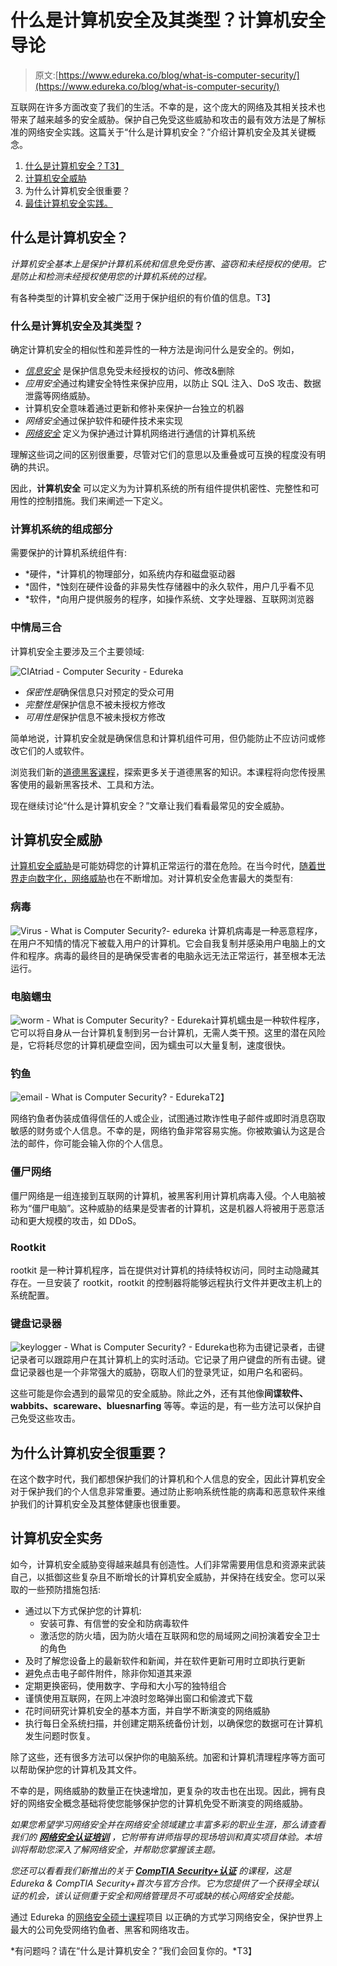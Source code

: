 # 什么是计算机安全及其类型？计算机安全导论

> 原文:[https://www.edureka.co/blog/what-is-computer-security/](https://www.edureka.co/blog/what-is-computer-security/)

互联网在许多方面改变了我们的生活。不幸的是，这个庞大的网络及其相关技术也带来了越来越多的安全威胁。保护自己免受这些威胁和攻击的最有效方法是了解标准的网络安全实践。这篇关于“什么是计算机安全？”介绍计算机安全及其关键概念。

1.  [什么是计算机安全？T3】](#ComputerSecurity)
2.  [计算机安全威胁](#ComputerSecurityThreats)
3.  为什么计算机安全很重要？
4.  [最佳计算机安全实践。](#SecurityPractices)

## **什么是计算机安全？**

*计算机安全基本上是保护计算机系统和信息免受伤害、盗窃和未经授权的使用。它是防止和检测未经授权使用您的计算机系统的过程。*

有各种类型的计算机安全被广泛用于保护组织的有价值的信息。T3】

### **什么是计算机安全及其类型？**

确定计算机安全的相似性和差异性的一种方法是询问什么是安全的。例如，

*   [*信息安全*](https://www.edureka.co/blog/cybersecurity-fundamentals-introduction-to-cybersecurity/) 是保护信息免受未经授权的访问、修改&删除
*   *应用安全*通过构建安全特性来保护应用，以防止 SQL 注入、DoS 攻击、数据泄露等网络威胁。
*   计算机安全意味着通过更新和修补来保护一台独立的机器
*   *网络安全*通过保护软件和硬件技术来实现
*   [*网络安全*](https://www.edureka.co/blog/what-is-cybersecurity/) 定义为保护通过计算机网络进行通信的计算机系统

理解这些词之间的区别很重要，尽管对它们的意思以及重叠或可互换的程度没有明确的共识。

因此，**计算机安全** 可以定义为为计算机系统的所有组件提供机密性、完整性和可用性的控制措施。我们来阐述一下定义。

### **计算机系统的组成部分**

需要保护的计算机系统组件有:

*   *硬件，*计算机的物理部分，如系统内存和磁盘驱动器
*   *固件，*蚀刻在硬件设备的非易失性存储器中的永久软件，用户几乎看不见
*   *软件，*向用户提供服务的程序，如操作系统、文字处理器、互联网浏览器

### **中情局三合**

计算机安全主要涉及三个主要领域:

![CIAtriad - Computer Security - Edureka](../Images/63f1b71cd6f1c1a3148496f7482be2bd.png)

*   *保密性是*确保信息只对预定的受众可用
*   *完整性是*保护信息不被未授权方修改
*   *可用性是*保护信息不被未授权方修改

简单地说，计算机安全就是确保信息和计算机组件可用，但仍能防止不应访问或修改它们的人或软件。

浏览我们新的[道德黑客课程](https://www.edureka.co/ceh-ethical-hacking-certification-course)，探索更多关于道德黑客的知识。本课程将向您传授黑客使用的最新黑客技术、工具和方法。

现在继续讨论“什么是计算机安全？”文章让我们看看最常见的安全威胁。

## **计算机安全威胁**

[计算机安全威胁](https://www.edureka.co/blog/cybersecurity-threats-state-of-digital-privacy/)是可能妨碍您的计算机正常运行的潜在危险。在当今时代，[随着世界走向数字化，网络威胁](https://www.edureka.co/blog/what-is-cybersecurity/#type)也在不断增加。对计算机安全危害最大的类型有:

### **病毒**

![Virus - What is Computer Security?- edureka](../Images/ac29c3915827579b42bbf6d8a398c848.png) 计算机病毒是一种恶意程序，在用户不知情的情况下被载入用户的计算机。它会自我复制并感染用户电脑上的文件和程序。病毒的最终目的是确保受害者的电脑永远无法正常运行，甚至根本无法运行。

### **电脑蠕虫**

![worm - What is Computer Security? - Edureka](../Images/009b527f8f0d1e9a2a2ddc0e558e6a9b.png)计算机蠕虫是一种软件程序，它可以将自身从一台计算机复制到另一台计算机，无需人类干预。这里的潜在风险是，它将耗尽您的计算机硬盘空间，因为蠕虫可以大量复制，速度很快。

### **钓鱼**

![email - What is Computer Security? - Edureka](../Images/02819e9b654ba71d8ff429093c384f37.png)T2】

网络钓鱼者伪装成值得信任的人或企业，试图通过欺诈性电子邮件或即时消息窃取敏感的财务或个人信息。不幸的是，网络钓鱼非常容易实施。你被欺骗认为这是合法的邮件，你可能会输入你的个人信息。

### **僵尸网络**

僵尸网络是一组连接到互联网的计算机，被黑客利用计算机病毒入侵。个人电脑被称为“僵尸电脑”。这种威胁的结果是受害者的计算机，这是机器人将被用于恶意活动和更大规模的攻击，如 DDoS。

### **Rootkit**

rootkit 是一种计算机程序，旨在提供对计算机的持续特权访问，同时主动隐藏其存在。一旦安装了 rootkit，rootkit 的控制器将能够远程执行文件并更改主机上的系统配置。

### **键盘记录器**

![keylogger - What is Computer Security? - Edureka](../Images/d4789ef7d868f3744c5847c5f3fba821.png)也称为击键记录者，击键记录者可以跟踪用户在其计算机上的实时活动。它记录了用户键盘的所有击键。键盘记录器也是一个非常强大的威胁，窃取人们的登录凭证，如用户名和密码。

这些可能是你会遇到的最常见的安全威胁。除此之外，还有其他像**间谍软件、wabbits、scareware、bluesnarfing** 等等。幸运的是，有一些方法可以保护自己免受这些攻击。

## 为什么计算机安全很重要？

在这个数字时代，我们都想保护我们的计算机和个人信息的安全，因此计算机安全对于保护我们的个人信息非常重要。通过防止影响系统性能的病毒和恶意软件来维护我们的计算机安全及其整体健康也很重要。

## **计算机安全实务**

如今，计算机安全威胁变得越来越具有创造性。人们非常需要用信息和资源来武装自己，以抵御这些复杂且不断增长的计算机安全威胁，并保持在线安全。您可以采取的一些预防措施包括:

*   通过以下方式保护您的计算机:
    *   安装可靠、有信誉的安全和防病毒软件
    *   激活您的防火墙，因为防火墙在互联网和您的局域网之间扮演着安全卫士的角色
*   及时了解您设备上的最新软件和新闻，并在软件更新可用时立即执行更新
*   避免点击电子邮件附件，除非你知道其来源
*   定期更换密码，使用数字、字母和大小写的独特组合
*   谨慎使用互联网，在网上冲浪时忽略弹出窗口和偷渡式下载
*   花时间研究计算机安全的基本方面，并自学不断演变的网络威胁
*   执行每日全系统扫描，并创建定期系统备份计划，以确保您的数据可在计算机发生问题时恢复。

除了这些，还有很多方法可以保护你的电脑系统。加密和计算机清理程序等方面可以帮助保护您的计算机及其文件。

不幸的是，网络威胁的数量正在快速增加，更复杂的攻击也在出现。因此，拥有良好的网络安全概念基础将使您能够保护您的计算机免受不断演变的网络威胁。

*如果您希望学习网络安全并在网络安全领域建立丰富多彩的职业生涯，那么请查看我们的 [**网络安全认证培训**](https://www.edureka.co/cybersecurity-certification-training) ，它附带有讲师指导的现场培训和真实项目体验。本培训将帮助您深入了解网络安全，并帮助您掌握该主题。*

*您还可以看看我们新推出的关于 [**CompTIA Security+认证**](https://www.edureka.co/comptia-security-plus-certification-training) 的课程，这是 Edureka & CompTIA Security+首次与官方合作。它为您提供了一个获得全球认证的机会，该认证侧重于安全和网络管理员不可或缺的核心网络安全技能。*

通过 Edureka 的[网络安全硕士课程](https://www.edureka.co/masters-program/cybersecurity-training)项目 以正确的方式学习网络安全，保护世界上最大的公司免受网络钓鱼者、黑客和网络攻击。

*有问题吗？请在“什么是计算机安全？”我们会回复你的。*T3】